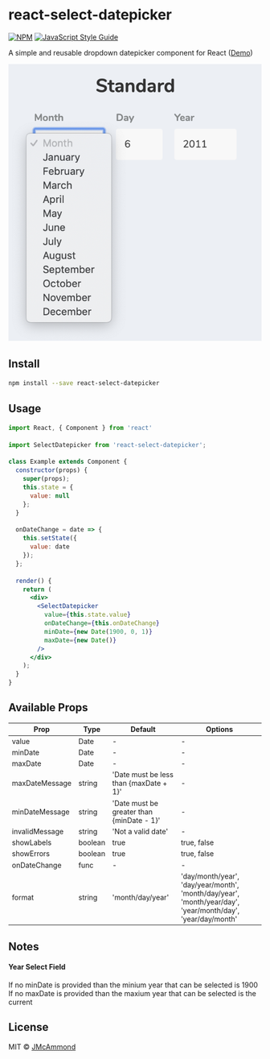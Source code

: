 # react-select-datepicker

> 

[![NPM](https://img.shields.io/npm/v/react-input-datepicker.svg)](https://www.npmjs.com/package/react-select-datepicker) [![JavaScript Style Guide](https://img.shields.io/badge/code_style-standard-brightgreen.svg)](https://standardjs.com)

A simple and reusable dropdown datepicker component for React ([Demo](https://jeffmcammond.com/react-select-datepicker/))

![Select Datepicker](https://github.com/jmcammond/react-select-datepicker/raw/master/example/assets/select-datepicker.png "Select Datepicker")

## Install

```bash
npm install --save react-select-datepicker
```

## Usage

```jsx
import React, { Component } from 'react'

import SelectDatepicker from 'react-select-datepicker';

class Example extends Component {
  constructor(props) {
    super(props);
    this.state = {
      value: null
    };
  }

  onDateChange = date => {
    this.setState({
      value: date
    });
  };

  render() {
    return (
      <div>
        <SelectDatepicker
          value={this.state.value}
          onDateChange={this.onDateChange}
          minDate={new Date(1900, 0, 1)}
          maxDate={new Date()}
        />
      </div>
    );
  }
}
```

## Available Props

| Prop           | Type    | Default                                   | Options     |
|----------------|---------|-------------------------------------------|-------------|
| value          | Date    | -                                         | -           |
| minDate        | Date    | -                                         | -           |
| maxDate        | Date    | -                                         | -           |
| maxDateMessage | string  | 'Date must be less than {maxDate + 1}'    | -           |
| minDateMessage | string  | 'Date must be greater than {minDate - 1}' | -           |
| invalidMessage | string  | 'Not a valid date'                        | -           |
| showLabels     | boolean | true                                      | true, false |
| showErrors     | boolean | true                                      | true, false |
| onDateChange   | func    | -                                         | -           |
| format         | string  | 'month/day/year'                          | 'day/month/year', 'day/year/month', 'month/day/year', 'month/year/day', 'year/month/day', 'year/day/month' |

## Notes
#### Year Select Field   
If no minDate is provided than the minium year that can be selected is 1900  
If no maxDate is provided than the maxium year that can be selected is the current

## License

MIT © [JMcAmmond](https://github.com/JMcAmmond)

